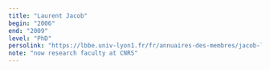 ```yaml
---
title: "Laurent Jacob"
begin: "2006"
end: "2009"
level: "PhD"
persolink: "https://lbbe.univ-lyon1.fr/fr/annuaires-des-membres/jacob-laurent"
note: "now research faculty at CNRS"
---
```

